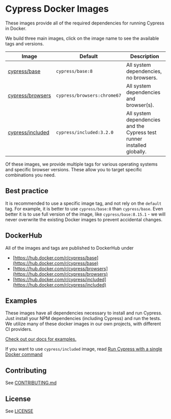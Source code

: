 # Cypress Docker Images

These images provide all of the required dependencies for running Cypress in Docker.

We build three main images, click on the image name to see the available tags and versions.

Image | Default | Description
--- | --- | ---
[cypress/base](base) | `cypress/base:8` | All system dependencies, no browsers.
[cypress/browsers](browsers) | `cypress/browsers:chrome67` | All system dependencies and browser(s).
[cypress/included](included) | `cypress/included:3.2.0` | All system dependencies and the Cypress test runner installed globally.

Of these images, we provide multiple tags for various operating systems and specific browser versions. These allow you to target specific combinations you need.

## Best practice

It is recommended to use a specific image tag, and not rely on the `default` tag. For example, it is better to use `cypress/base:8` than `cypress/base`. Even better it is to use full version of the image, like `cypress/base:8.15.1` - we will never overwrite the existing Docker images to prevent accidental changes.

## DockerHub

All of the images and tags are published to DockerHub under

- [https://hub.docker.com/r/cypress/base](https://hub.docker.com/r/cypress/base)
- [https://hub.docker.com/r/cypress/browsers](https://hub.docker.com/r/cypress/browsers)
- [https://hub.docker.com/r/cypress/included](https://hub.docker.com/r/cypress/included)

## Examples

These images have all dependencies necessary to install and run Cypress. Just install your NPM dependencies (including Cypress) and run the tests. We utilize many of these docker images in our own projects, with different CI providers.

[Check out our docs for examples.](https://on.cypress.io/docker)

If you want to use `cypress/included` image, read [Run Cypress with a single Docker command](https://www.cypress.io/blog/2019/05/02/run-cypress-with-a-single-docker-command/)

## Contributing

See [CONTRIBUTING.md](CONTRIBUTING.md)

## License

See [LICENSE](LICENSE)
